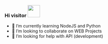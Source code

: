 ### Hi visitor <img src="https://media.giphy.com/media/5qFtd6m8Jx7NlcogwV/giphy.gif" width="40"> 

- 🌱 I’m currently learning NodeJS and Python
- 👯 I’m looking to collaborate on WEB Projects
- 🤔 I’m looking for help with API (development)
